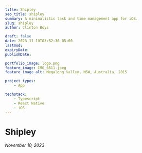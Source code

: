 ```yaml
---
title: Shipley
seo_title: shipley
summary: A minimalistic task and time management app for iOS.
slug: shipley
author: Clinton Boys

draft: false
date: 2023-11-10T03:52:30-05:00
lastmod: 
expiryDate: 
publishDate: 

portfolio_image: logo.png
feature_image: IMG_6511.jpeg
feature_image_alt: Megalong Valley, NSW, Australia, 2015

project types: 
    - App

techstack:
    - Typescript
    - React Native
    - iOS
---
```


# Shipley

*November 10, 2023*

